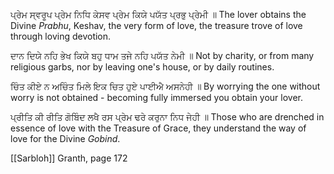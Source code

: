 ਪ੍ਰੇਮ ਸ੍ਵਰੂਪ ਪ੍ਰੇਮ ਨਿਧਿ ਕੇਸਵ ਪ੍ਰੇਮ ਕਿਯੇ ਪਯੱਤ ਪ੍ਰਭੁ ਪ੍ਰੇਮੀ ॥
The lover obtains the Divine *Prabhu*, Keshav, the very form of love, the treasure trove of love through loving devotion. 

ਦਾਨ ਦਿਯੇ ਨਹਿ ਭੇਖ ਕਿਯੇ ਬਹੁ ਧਾਮ ਤਜੇ ਨਹਿ ਪਯੱਤ ਨੇਮੀ ॥
Not by charity, or from many religious garbs, nor by leaving one's house, or by daily routines. 

ਚਿੰਤ ਕੀਏ ਨ ਅਚਿੰਤ ਮਿਲੇ ਇਕ ਚਿਤ ਹੁਏ ਪਾਈਐ ਅਸਨੇਹੀ ॥
By worrying the one without worry is not obtained - becoming fully immersed you obtain your lover. 

ਪ੍ਰੀਤਿ ਕੀ ਰੀਤਿ ਗੋਬਿੰਦ ਲਖੈ ਰਸ ਪ੍ਰੇਮ ਢਰੇ ਕਰੁਨਾ ਨਿਧ ਜੇਹੀ ॥
Those who are drenched in essence of love with the Treasure of Grace, they understand the way of love for the Divine *Gobind*. 

[[Sarbloh]] Granth, page 172 
